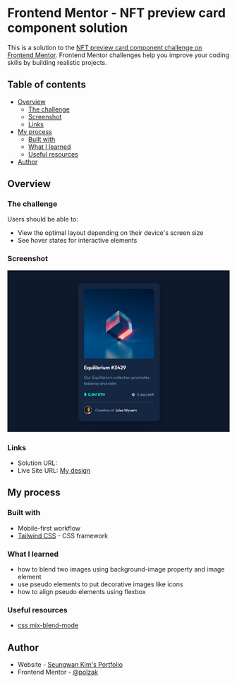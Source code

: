 # Frontend Mentor - NFT preview card component solution

This is a solution to the [NFT preview card component challenge on Frontend Mentor](https://www.frontendmentor.io/challenges/nft-preview-card-component-SbdUL_w0U). Frontend Mentor challenges help you improve your coding skills by building realistic projects. 

## Table of contents

- [Overview](#overview)
  - [The challenge](#the-challenge)
  - [Screenshot](#screenshot)
  - [Links](#links)
- [My process](#my-process)
  - [Built with](#built-with)
  - [What I learned](#what-i-learned)
  - [Useful resources](#useful-resources)
- [Author](#author)

## Overview

### The challenge

Users should be able to:

- View the optimal layout depending on their device's screen size
- See hover states for interactive elements

### Screenshot

![](./images/screenshot.jpg)

### Links

- Solution URL: [](https://your-solution-url.com)
- Live Site URL: [My design](https://polzak.github.io/portfolio/06-nft-preview-card/index.html)

## My process

### Built with

- Mobile-first workflow
- [Tailwind CSS](https://tailwindcss.com/) - CSS framework

### What I learned

- how to blend two images using background-image property and image element
- use pseudo elements to put decorative images like icons
- how to align pseudo elements using flexbox

### Useful resources

- [css mix-blend-mode](https://developer.mozilla.org/docs/Web/CSS/mix-blend-mode)

## Author

- Website - [Seungwan Kim's Portfolio](https://polzak.github.io)
- Frontend Mentor - [@polzak](https://www.frontendmentor.io/profile/polzak)
